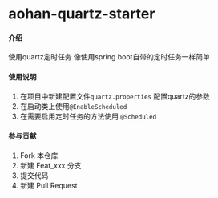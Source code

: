 # aohan-quartz-starter

#### 介绍
使用quartz定时任务 像使用spring boot自带的定时任务一样简单


#### 使用说明

1.  在项目中新建配置文件`quartz.properties` 配置quartz的参数
2.  在启动类上使用`@EnableScheduled`
3.  在需要启用定时任务的方法使用 `@Scheduled`

#### 参与贡献

1.  Fork 本仓库
2.  新建 Feat_xxx 分支
3.  提交代码
4.  新建 Pull Request

